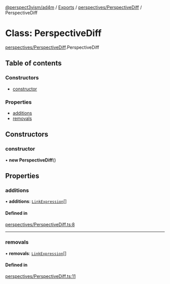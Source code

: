 [@perspect3vism/ad4m](../README.md) / [Exports](../modules.md) / [perspectives/PerspectiveDiff](../modules/perspectives_PerspectiveDiff.md) / PerspectiveDiff

# Class: PerspectiveDiff

[perspectives/PerspectiveDiff](../modules/perspectives_PerspectiveDiff.md).PerspectiveDiff

## Table of contents

### Constructors

- [constructor](perspectives_PerspectiveDiff.PerspectiveDiff.md#constructor)

### Properties

- [additions](perspectives_PerspectiveDiff.PerspectiveDiff.md#additions)
- [removals](perspectives_PerspectiveDiff.PerspectiveDiff.md#removals)

## Constructors

### constructor

• **new PerspectiveDiff**()

## Properties

### additions

• **additions**: [`LinkExpression`](links_Links.LinkExpression.md)[]

#### Defined in

[perspectives/PerspectiveDiff.ts:8](https://github.com/perspect3vism/ad4m/blob/d9ddd7e2/core/src/perspectives/PerspectiveDiff.ts#L8)

___

### removals

• **removals**: [`LinkExpression`](links_Links.LinkExpression.md)[]

#### Defined in

[perspectives/PerspectiveDiff.ts:11](https://github.com/perspect3vism/ad4m/blob/d9ddd7e2/core/src/perspectives/PerspectiveDiff.ts#L11)
